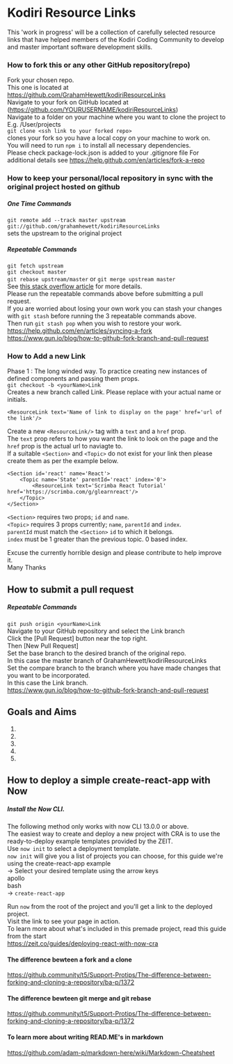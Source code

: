 # Kodiri Resource Links
This 'work in progress' will be a collection of carefully selected resource links that have helped members of the Kodiri Coding Community to develop and master important software development skills.

### How to fork this or any other GitHub repository(repo)
Fork your chosen repo.  
This one is located at https://github.com/GrahamHewett/kodiriResourceLinks  
Navigate to your fork on GitHub located at (https://github.com/YOURUSERNAME/kodiriResourceLinks)  
Navigate to a folder on your machine where you want to clone the project to E.g. /User/projects  
`git clone <ssh link to your forked repo>`  
clones your fork  so you have a local copy on your machine to work on.  
You will need to run `npm i` to install all necessary dependencies.  
Please check package-lock.json is added to your .gitignore file 
For additional details see https://help.github.com/en/articles/fork-a-repo

### How to keep your personal/local repository in sync with the original project hosted on github
##### One Time Commands
`git remote add --track master upstream git://github.com/grahamhewett/kodiriResourceLinks`  
sets the upstream to the original project

##### Repeatable Commands
`git fetch upstream`  
`git checkout master`  
`git rebase upstream/master` or `git merge upstream master`  
See [this stack overflow article](https://stackoverflow.com/questions/7244321/how-do-i-update-a-github-forked-repository) for more details.  
Please run the repeatable commands above before submitting a pull request.  
If you are worried about losing your own work you can stash your changes with `git stash` before running the 3 repeatable commands above.  
Then run `git stash pop` when you wish to restore your work.  
https://help.github.com/en/articles/syncing-a-fork  
https://www.gun.io/blog/how-to-github-fork-branch-and-pull-request  

### How to Add a new Link
Phase 1 : The long winded way. To practice creating new instances of defined components and passing them props.  
`git checkout -b <yourName>Link`  
Creates a new branch called <yourName>Link. Please replace <yourName> with your actual name or initials.

```
<ResourceLink text='Name of link to display on the page' href='url of the link'/>
```
Create a new `<ResourceLink/>` tag with a `text` and a `href` prop.  
The `text` prop refers to how you want the link to look on the page and the `href` prop is the actual url to naviagte to.  
If a suitable `<Section>` and `<Topic>` do not exist for your link then please create them as per the example below.  

```
<Section id='react' name='React'>
    <Topic name='State' parentId='react' index='0'>
        <ResourceLink text='Scrimba React Tutorial' href='https://scrimba.com/g/glearnreact'/>
    </Topic>
</Section>
```
`<Section>` requires two props; `id` and `name`.  
`<Topic>` requires 3 props currently; `name`, `parentId` and `index`.  
`parentId` must match the `<Section>` `id` to which it belongs.  
`index` must be 1 greater than the previous topic. 0 based index.   

Excuse the currently horrible design and please contribute to help improve it.  
Many Thanks

## How to submit a pull request
##### Repeatable Commands
`git push origin <yourName>Link`  
Navigate to your GitHub repository and select the <yourName>Link branch   
Click the [Pull Request] button near the top right.  
Then [New Pull Request]  
Set the base branch to the desired branch of the original repo.  
In this case the master branch of GrahamHewett/kodiriResourceLinks  
Set the compare branch to the branch where you have made changes that you want to be incorporated.  
In this case the <yourName>Link branch.  
https://www.gun.io/blog/how-to-github-fork-branch-and-pull-request

## Goals and Aims
1.
2.
3.
4.
5.

## How to deploy a simple create-react-app with Now

##### Install the Now CLI.
The following method only works with now CLI 13.0.0 or above.  
The easiest way to create and deploy a new project with CRA is to use the ready-to-deploy example templates provided by the ZEIT.  
Use `now init` to select a deployment template.  
`now init` will give you a list of projects you can choose, for this guide we're using the create-react-app example  
-> Select your desired template using the arrow keys  
apollo  
bash  
-> `create-react-app`  

Run `now` from the root of the project and you'll get a link to the deployed project.  
Visit the link to see your page in action.  
To learn more about what's included in this premade project, read this guide from the start  
https://zeit.co/guides/deploying-react-with-now-cra  

#### The difference bewteen a fork and a clone
https://github.community/t5/Support-Protips/The-difference-between-forking-and-cloning-a-repository/ba-p/1372

#### The difference bewteen git merge and git rebase
https://github.community/t5/Support-Protips/The-difference-between-forking-and-cloning-a-repository/ba-p/1372

#### To learn more about writing READ.ME's in markdown
https://github.com/adam-p/markdown-here/wiki/Markdown-Cheatsheet